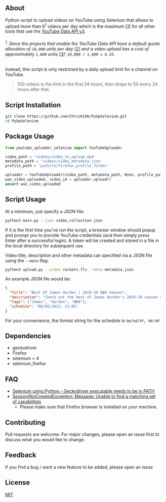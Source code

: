 ## About
Python script to upload videos on YouTube using Selenium
that allows to upload more than 6<sup>1</sup> videos per day 
which is the maximum [[1]](https://github.com/tokland/youtube-upload/issues/268) for all other tools that use the [YouTube Data API v3](https://developers.google.com/youtube/v3).

###### <sup>1</sup>: Since the projects that enable the YouTube Data API have a default quota allocation of `10,000` units per day [[2]](https://developers.google.com/youtube/v3/getting-started#calculating-quota-usage) and a video upload has a cost of approximately `1,600` units [[3]](https://developers.google.com/youtube/v3/getting-started#quota): `10,000 / 1,600 = 6.25`.

Instead, this script is only restricted by a daily upload limit for a channel on YouTube.
> 100 videos is the limit in the first 24 hours, then drops to 50 every 24 hours after that.

## Script Installation

```bash
git clone https://github.com/ChrisK106/PyUpSelenium.git
cd PyUpSelenium
```

## Package Usage
```python
from youtube_uploader_selenium import YouTubeUploader

video_path = 'videos/video_to_upload.mp4'
metadata_path = 'videos/video_metadata.json'
profile_path = 'path/to/firefox_profile_folder'

uploader = YouTubeUploader(video_path, metadata_path, None, profile_path, headless_mode)
was_video_uploaded, video_id = uploader.upload()
assert was_video_uploaded
```

## Script Usage
At a minimum, just specify a JSON file:

```bash
python3 main.py --json video_collection.json
```

If it is the first time you've run the script, a browser window should popup and prompt you to provide YouTube credentials (and then simply press <it>Enter</it> after a successful login).
A token will be created and stored in a file in the local directory for subsequent use.

Video title, description and other metadata can specified via a JSON file using the `--meta` flag:
```bash
python3 upload.py --video rockets.flv --meta metadata.json
```

An example JSON file would be:
```json
{
  "title": "Best Of James Harden | 2019-20 NBA Season",
  "description": "Check out the best of James Harden's 2019-20 season so far!",
  "tags": ["James", "Harden", "NBA"],
  "schedule": "06/05/2013, 23:05"
}
```
For your convenience, the format string for the schedule is `%m/%d/%Y, %H:%M`

## Dependencies
* geckodriver
* Firefox
* selenium < 4
* selenium_firefox

## FAQ
* [Selenium using Python - Geckodriver executable needs to be in PATH](https://stackoverflow.com/questions/40208051/selenium-using-python-geckodriver-executable-needs-to-be-in-path)
* [SessionNotCreatedException: Message: Unable to find a matching set of capabilities](https://stackoverflow.com/questions/47782650/selenium-common-exceptions-sessionnotcreatedexception-message-unable-to-find-a)
   * Please make sure that Firefox browser is installed on your machine.

## Contributing
Pull requests are welcome. For major changes, please open an issue first to discuss what you would like to change.

## Feedback
If you find a bug / want a new feature to be added, please open an issue

## License
[MIT](https://choosealicense.com/licenses/mit/)
